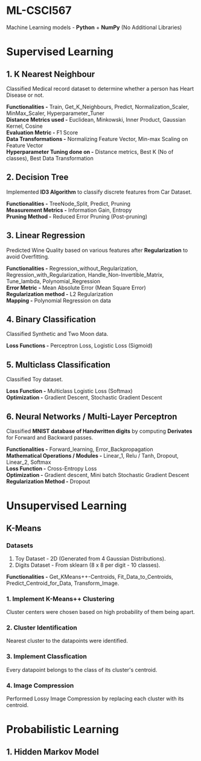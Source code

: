 # ML-CSCI567
 Machine Learning models - **Python** + **NumPy** (No Additional Libraries)
  
# Supervised Learning
## 1. K Nearest Neighbour
Classified Medical record dataset to determine whether a person has Heart Disease or not.

**Functionalities -** Train, Get_K_Neighbours, Predict, Normalization_Scaler, MinMax_Scaler, Hyperparameter_Tuner  
**Distance Metrics used -** Euclidean, Minkowski, Inner Product, Gaussian Kernel, Cosine  
**Evaluation Metric -** F1 Score  
**Data Transformations -** Normalizing Feature Vector, Min-max Scaling on Feature Vector  
**Hyperparameter Tuning done on -** Distance metrics, Best K (No of classes), Best Data Transformation  

## 2. Decision Tree
Implemented **ID3 Algorithm** to classify discrete features from Car Dataset.

**Functionalities -** TreeNode_Split, Predict, Pruning  
**Measurement Metrics -** Information Gain, Entropy  
**Pruning Method -** Reduced Error Pruning (Post-pruning)  

## 3. Linear Regression
Predicted Wine Quality based on various features after **Regularization** to avoid Overfitting.  

**Functionalities -** Regression_without_Regularization, Regression_with_Regularization, Handle_Non-Invertible_Matrix, Tune_lambda,  Polynomial_Regression  
**Error Metric -** Mean Absolute Error (Mean Square Error)  
**Regularization method -** L2 Regularization   
**Mapping -** Polynomial Regression on data  

## 4. Binary Classification
Classified Synthetic and Two Moon data.  

**Loss Functions -** Perceptron Loss, Logistic Loss (Sigmoid)  

## 5. Multiclass Classification
Classified Toy dataset.

**Loss Function -** Multiclass Logistic Loss  (Softmax)  
**Optimization -** Gradient Descent, Stochastic Gradient Descent  

## 6. Neural Networks / Multi-Layer Perceptron
Classified **MNIST database of Handwritten digits** by computing **Derivates** for Forward and Backward passes.

**Functionalities -** Forward_learning, Error_Backpropagation  
**Mathematical Operations / Modules -** Linear_1, Relu / Tanh, Dropout, Linear_2, Softmax  
**Loss Function -** Cross-Entropy Loss  
**Optimization -** Gradient descent, Mini batch Stochastic Gradient Descent  
**Regularization Method -** Dropout  

# Unsupervised Learning
## K-Means
### Datasets ###
1. Toy Dataset - 2D (Generated from 4 Gaussian Distributions).  
2. Digits Dataset - From sklearn (8 x 8 per digit - 10 classes).  

**Functionalities -** Get_KMeans++-Centroids, Fit_Data_to_Centroids, Predict_Centroid_for_Data, Transform_Image.

### 1. Implement K-Means++ Clustering ###
Cluster centers were chosen based on high probability of them being apart.
### 2. Cluster Identification ###
Nearest cluster to the datapoints were identified.
### 3. Implement Classfication ###
Every datapoint belongs to the class of its cluster's centroid.
### 4. Image Compression ###
Performed Lossy Image Compression by replacing each cluster with its centroid.


# Probabilistic Learning
## 1. Hidden Markov Model
